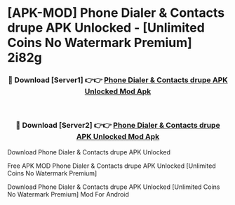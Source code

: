 # [APK-MOD] Phone Dialer & Contacts  drupe APK Unlocked - [Unlimited Coins No Watermark Premium] 2i82g



<div align="center">
<h3>🔴 Download [Server1] 👉👉 <a href="https://momento.my/?title=Phone_Dialer_&_Contacts__drupe_APK_Unlocked">Phone Dialer & Contacts  drupe APK Unlocked Mod Apk</a></h3><br>

<h3>🔴 Download [Server2] 👉👉 <a href="https://momento.my/?title=Phone_Dialer_&_Contacts__drupe_APK_Unlocked">Phone Dialer & Contacts  drupe APK Unlocked Mod Apk</a></h3>
</div>



Download Phone Dialer & Contacts  drupe APK Unlocked 

Free APK MOD Phone Dialer & Contacts  drupe APK Unlocked [Unlimited Coins No Watermark Premium]

Download Phone Dialer & Contacts  drupe APK Unlocked [Unlimited Coins No Watermark Premium] Mod For Android
